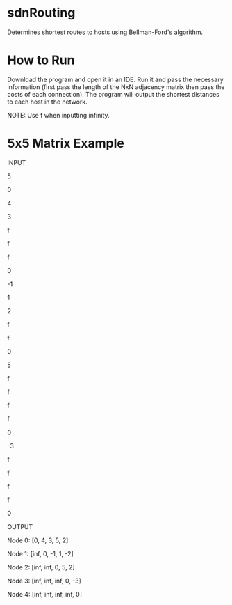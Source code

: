 # sdnRouting
Determines shortest routes to hosts using Bellman-Ford's algorithm.

# How to Run
Download the program and open it in an IDE. Run it and pass the necessary information (first pass the length of the NxN adjacency matrix then pass the costs of each connection). The program will output the shortest distances to each host in the network.

NOTE: Use f when inputting infinity.

# 5x5 Matrix Example
INPUT

5

0

4

3

f

f

f

0

-1

1

2

f

f

0

5

f

f

f

f

0

-3

f

f

f

f

0

OUTPUT

Node 0: [0, 4, 3, 5, 2]

Node 1: [inf, 0, -1, 1, -2]

Node 2: [inf, inf, 0, 5, 2]

Node 3: [inf, inf, inf, 0, -3]

Node 4: [inf, inf, inf, inf, 0]
